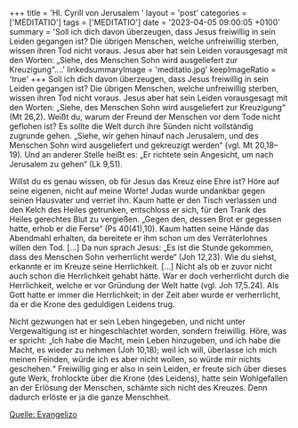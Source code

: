 +++
title = 'Hl. Cyrill von Jerusalem  '
layout = 'post'
categories = ['MEDITATIO']
tags = ['MEDITATIO']
date = '2023-04-05 09:00:05 +0100'
summary = 'Soll ich dich davon überzeugen, dass Jesus freiwillig in sein Leiden gegangen ist? Die übrigen Menschen, welche unfreiwillig sterben, wissen ihren Tod nicht voraus. Jesus aber hat sein Leiden vorausgesagt mit den Worten: „Siehe, des Menschen Sohn wird ausgeliefert zur Kreuzigung“....'
linkedsummaryImage = 'meditatio.jpg'
keepImageRatio = 'true'
+++
Soll ich dich davon überzeugen, dass Jesus freiwillig in sein Leiden gegangen ist? Die übrigen Menschen, welche unfreiwillig sterben, wissen ihren Tod nicht voraus. Jesus aber hat sein Leiden vorausgesagt mit den Worten: „Siehe, des Menschen Sohn wird ausgeliefert zur Kreuzigung“ (Mt 26,2).<!--more--> Weißt du, warum der Freund der Menschen vor dem Tode nicht geflohen ist? Es sollte die Welt durch ihre Sünden nicht vollständig zugrunde gehen. „Siehe, wir gehen hinauf nach Jerusalem, und des Menschen Sohn wird ausgeliefert und gekreuzigt werden“ (vgl. Mt 20,18–19). Und an anderer Stelle heißt es: „Er richtete sein Angesicht, um nach Jerusalem zu gehen“ (Lk 9,51).

Willst du es genau wissen, ob für Jesus das Kreuz eine Ehre ist? Höre auf seine eigenen, nicht auf meine Worte! Judas wurde undankbar gegen seinen Hausvater und verriet ihn. Kaum hatte er den Tisch verlassen und den Kelch des Heiles getrunken, entschloss er sich, für den Trank des Heiles gerechtes Blut zu vergießen. „Gegen den, dessen Brot er gegessen hatte, erhob er die Ferse“ (Ps 40(41),10). Kaum hatten seine Hände das Abendmahl erhalten, da bereitete er ihm schon um des Verräterlohnes willen den Tod. […] Da nun sprach Jesus: „Es ist die Stunde gekommen, dass des Menschen Sohn verherrlicht werde“ (Joh 12,23). Wie du siehst, erkannte er im Kreuze seine Herrlichkeit. […] Nicht als ob er zuvor nicht auch schon die Herrlichkeit gehabt hätte. War er doch verherrlicht durch die Herrlichkeit, welche er vor Gründung der Welt hatte (vgl. Joh 17,5.24). Als Gott hatte er immer die Herrlichkeit; in der Zeit aber wurde er verherrlicht, da er die Krone des geduldigen Leidens trug.

Nicht gezwungen hat er sein Leben hingegeben, und nicht unter Vergewaltigung ist er hingeschlachtet worden, sondern freiwillig. Höre, was er spricht: „Ich habe die Macht, mein Leben hinzugeben, und ich habe die Macht, es wieder zu nehmen (Joh 10,18); weil ich will, überlasse ich mich meinen Feinden, würde ich es aber nicht wollen, so würde mir nichts geschehen.“ Freiwillig ging er also in sein Leiden, er freute sich über dieses gute Werk, frohlockte über die Krone (des Leidens), hatte sein Wohlgefallen an der Erlösung der Menschen, schämte sich nicht des Kreuzes. Denn dadurch erlöste er ja die ganze Menschheit.
 



[Quelle: Evangelizo](https://evangeliumtagfuertag.org/DE/gospel)
